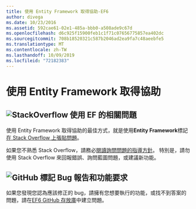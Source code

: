 ```yaml
---
title: 使用 Entity Framework 取得協助-EF6
author: divega
ms.date: 10/23/2016
ms.assetid: 592cae61-02e1-485a-bbb0-a508ade9c67d
ms.openlocfilehash: d6c925f15900feb1c1f71c07656775857ea402dc
ms.sourcegitcommit: 708b18520321c587b2046ad2ea9fa7c48aeebfe5
ms.translationtype: MT
ms.contentlocale: zh-TW
ms.lasthandoff: 10/09/2019
ms.locfileid: "72182383"
---
```

# <a name="get-help-using-entity-framework"></a>使用 Entity Framework 取得協助
## <a name="stackoverflowef6mediastackoverflowpng-questions-about-using-ef"></a>![StackOverflow](~/ef6/media/stackoverflow.png) 使用 EF 的相關問題  

使用 Entity Framework 取得協助的最佳方式，就是使用**Entity Framework**標記[在 Stack Overflow 上張貼問題](https://stackoverflow.com/questions/ask)。  

如果您不熟悉 Stack Overflow，請務必[閱讀詢問問題的指導方針](https://stackoverflow.com/help/asking)。 特別是，請勿使用 Stack Overflow 來回報錯誤、詢問藍圖問題，或建議新功能。  

## <a name="github-markef6mediagithub-mark-32pxpng-bug-reports-and-feature-requests"></a>![GitHub 標記](~/ef6/media/github-mark-32px.png) Bug 報告和功能要求  

如果您發現您認為應該修正的 bug，請擁有您想要執行的功能，或找不到答案的問題，請在[EF6 GitHub 存放庫](https://github.com/aspnet/EntityFramework6/issues)中建立問題。
